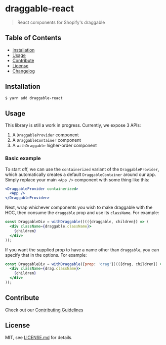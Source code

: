 # draggable-react
> React components for Shopify's draggable

## Table of Contents

  - [Installation](#installation)
  - [Usage](#usage)
  - [Contribute](#contribute)
  - [License](#license)
  - [Changelog](http://github.com/Omniroot/draggable-react/blob/master/CHANGELOG.md)

## Installation

```bash
$ yarn add draggable-react
```

## Usage

This library is still a work in progress. Currently, we expose 3 APIs:
1. A `DraggableProvider` component
2. A `DraggableContainer` component
3. A `withDraggable` higher-order component

### Basic example
To start off, we can use the `containerized` variant of the `DraggableProvider`,
which automatically creates a default `DraggableContainer` around our app.
Simply replace your main `<App />` component with some thing like this:

```jsx
<DraggableProvider containerized>
  <App />
</DraggableProvider> 
```

Next, wrap whichever components you wish to make draggable with the HOC,
then consume the `draggable` prop and use its `className`. For example:

```jsx
const DraggableDiv = withDraggable()(({draggable, children}) => (
  <div className={draggable.className}>
    {children}
  </div>
));
```

If you want the supplied prop to have a name other than `draggable`, you can specify that in the options. For example:

```jsx
const DraggableDiv = withDraggable({prop: 'drag'})(({drag, children}) => (
  <div className={drag.className}>
    {children}
  </div>
));
```

## Contribute

Check out our [Contributing Guidelines](http://github.com/Omniroot/draggable-react/blob/master/CONTRIBUTING.md)

## License

MIT, see [LICENSE.md](http://github.com/Omniroot/draggable-react/blob/master/LICENSE.md) for details.
